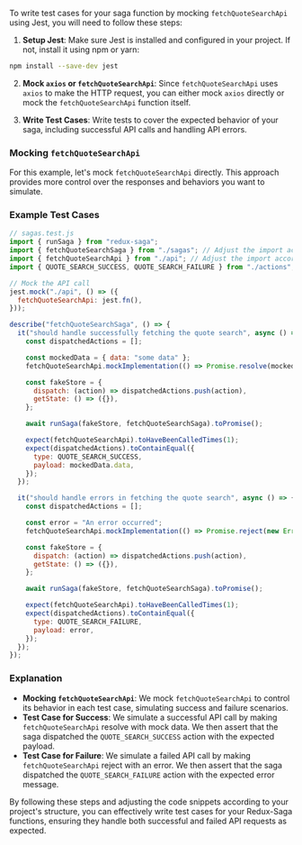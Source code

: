 To write test cases for your saga function by mocking `fetchQuoteSearchApi` using Jest, you will need to follow these steps:

1. **Setup Jest**: Make sure Jest is installed and configured in your project. If not, install it using npm or yarn:

```bash
npm install --save-dev jest
```

2. **Mock `axios` or `fetchQuoteSearchApi`**: Since `fetchQuoteSearchApi` uses `axios` to make the HTTP request, you can either mock `axios` directly or mock the `fetchQuoteSearchApi` function itself.

3. **Write Test Cases**: Write tests to cover the expected behavior of your saga, including successful API calls and handling API errors.

### Mocking `fetchQuoteSearchApi`

For this example, let's mock `fetchQuoteSearchApi` directly. This approach provides more control over the responses and behaviors you want to simulate.

### Example Test Cases

```javascript
// sagas.test.js
import { runSaga } from "redux-saga";
import { fetchQuoteSearchSaga } from "./sagas"; // Adjust the import according to your project structure
import { fetchQuoteSearchApi } from "./api"; // Adjust the import according to your project structure
import { QUOTE_SEARCH_SUCCESS, QUOTE_SEARCH_FAILURE } from "./actions";

// Mock the API call
jest.mock("./api", () => ({
  fetchQuoteSearchApi: jest.fn(),
}));

describe("fetchQuoteSearchSaga", () => {
  it("should handle successfully fetching the quote search", async () => {
    const dispatchedActions = [];

    const mockedData = { data: "some data" };
    fetchQuoteSearchApi.mockImplementation(() => Promise.resolve(mockedData));

    const fakeStore = {
      dispatch: (action) => dispatchedActions.push(action),
      getState: () => ({}),
    };

    await runSaga(fakeStore, fetchQuoteSearchSaga).toPromise();

    expect(fetchQuoteSearchApi).toHaveBeenCalledTimes(1);
    expect(dispatchedActions).toContainEqual({
      type: QUOTE_SEARCH_SUCCESS,
      payload: mockedData.data,
    });
  });

  it("should handle errors in fetching the quote search", async () => {
    const dispatchedActions = [];

    const error = "An error occurred";
    fetchQuoteSearchApi.mockImplementation(() => Promise.reject(new Error(error)));

    const fakeStore = {
      dispatch: (action) => dispatchedActions.push(action),
      getState: () => ({}),
    };

    await runSaga(fakeStore, fetchQuoteSearchSaga).toPromise();

    expect(fetchQuoteSearchApi).toHaveBeenCalledTimes(1);
    expect(dispatchedActions).toContainEqual({
      type: QUOTE_SEARCH_FAILURE,
      payload: error,
    });
  });
});
```

### Explanation

- **Mocking `fetchQuoteSearchApi`**: We mock `fetchQuoteSearchApi` to control its behavior in each test case, simulating success and failure scenarios.
- **Test Case for Success**: We simulate a successful API call by making `fetchQuoteSearchApi` resolve with mock data. We then assert that the saga dispatched the `QUOTE_SEARCH_SUCCESS` action with the expected payload.
- **Test Case for Failure**: We simulate a failed API call by making `fetchQuoteSearchApi` reject with an error. We then assert that the saga dispatched the `QUOTE_SEARCH_FAILURE` action with the expected error message.

By following these steps and adjusting the code snippets according to your project's structure, you can effectively write test cases for your Redux-Saga functions, ensuring they handle both successful and failed API requests as expected.
